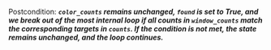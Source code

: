 Postcondition: ***`color_counts` remains unchanged, `found` is set to True, and we break out of the most internal loop if all counts in `window_counts` match the corresponding targets in `counts`. If the condition is not met, the state remains unchanged, and the loop continues.***